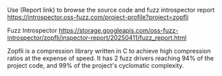 Use (Report link) to browse the source code and fuzz introspector report https://introspector.oss-fuzz.com/project-profile?project=zopfli

Fuzz Introspector
https://storage.googleapis.com/oss-fuzz-introspector/zopfli/inspector-report/20250411/fuzz_report.html

Zopfli is a  compression library written in C to achieve high compression ratios at the expense of speed.  It has 2 fuzz drivers reaching 94% of the project code, and 99% of the project's cyclomatic complexity. 
